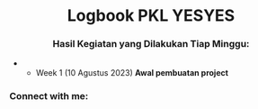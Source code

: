 <h1 align="center">Logbook PKL YESYES</h1>
<h3 align="center">Hasil Kegiatan yang Dilakukan Tiap Minggu:</h3>

- - Week 1 (10 Agustus 2023) **Awal pembuatan project**

<h3 align="left">Connect with me:</h3>
<p align="left">
</p>
